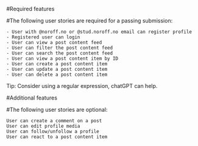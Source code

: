 #Required features

#The following user stories are required for a passing submission:

    - User with @noroff.no or @stud.noroff.no email can register profile
    - Registered user can login
    - User can view a post content feed
    - User can filter the post content feed
    - User can search the post content feed
    - User can view a post content item by ID
    - User can create a post content item
    - User can update a post content item
    - User can delete a post content item

 Tip: Consider using a regular expression, chatGPT can help. 
 
#Additional features

#The following user stories are optional:

    User can create a comment on a post
    User can edit profile media
    User can follow/unfollow a profile
    User can react to a post content item